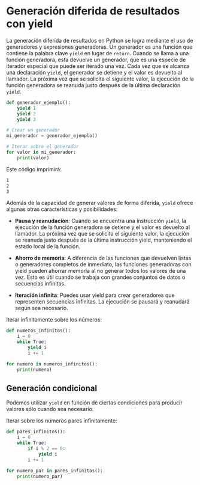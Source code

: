 # Generación diferida de resultados con yield

La generación diferida de resultados en Python se logra mediante el uso de generadores y expresiones generadoras. Un generador es una función que contiene la palabra clave `yield` en lugar de `return`. Cuando se llama a una función generadora, esta devuelve un generador, que es una especie de iterador especial que puede ser iterado una vez. Cada vez que se alcanza una declaración `yield`, el generador se detiene y el valor es devuelto al llamador. La próxima vez que se solicita el siguiente valor, la ejecución de la función generadora se reanuda justo después de la última declaración `yield`.

``` py
def generador_ejemplo():
    yield 1
    yield 2
    yield 3

# Crear un generador
mi_generador = generador_ejemplo()

# Iterar sobre el generador
for valor in mi_generador:
    print(valor)
```

Este código imprimirá:


``` sh
1
2
3
```

Además de la capacidad de generar valores de forma diferida, `yield` ofrece algunas otras características y posibilidades:

- **Pausa y reanudación**: Cuando se encuentra una instrucción `yield`, la ejecución de la función generadora se detiene y el valor es devuelto al llamador. La próxima vez que se solicita el siguiente valor, la ejecución se reanuda justo después de la última instrucción yield, manteniendo el estado local de la función.

- **Ahorro de memoria**: A diferencia de las funciones que devuelven listas o generadores completos de inmediato, las funciones generadoras con yield pueden ahorrar memoria al no generar todos los valores de una vez. Esto es útil cuando se trabaja con grandes conjuntos de datos o secuencias infinitas.

- **Iteración infinita**: Puedes usar yield para crear generadores que representen secuencias infinitas. La ejecución se pausará y reanudará según sea necesario.

Iterar infinitamente sobre los números:

``` py
def numeros_infinitos():
    i = 0
    while True:
        yield i
        i += 1

for numero in numeros_infinitos():
    print(numero)
```

## Generación condicional

Podemos utilizar `yield` en función de ciertas condiciones para producir valores sólo cuando sea necesario.

Iterar sobre los números pares infinitamente:

``` py
def pares_infinitos():
    i = 0
    while True:
        if i % 2 == 0:
            yield i
        i += 1

for numero_par in pares_infinitos():
    print(numero_par)
```
